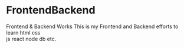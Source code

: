 # FrontendBackend
Frontend &amp; Backend Works
This is my Frontend and Backend efforts to learn 
html 
css  
js
react
node
db
etc.
